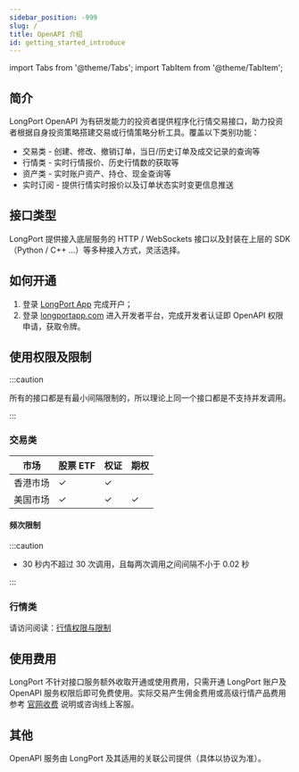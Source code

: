 ```yaml
---
sidebar_position: -999
slug: /
title: OpenAPI 介绍
id: getting_started_introduce
---
```


import Tabs from '@theme/Tabs';
import TabItem from '@theme/TabItem';

## 简介

LongPort OpenAPI 为有研发能力的投资者提供程序化行情交易接口，助力投资者根据自身投资策略搭建交易或行情策略分析工具。覆盖以下类别功能：

- 交易类 - 创建、修改、撤销订单，当日/历史订单及成交记录的查询等
- 行情类 - 实时行情报价、历史行情数的获取等
- 资产类 - 实时账户资产、持仓、现金查询等
- 实时订阅 - 提供行情实时报价以及订单状态实时变更信息推送

## 接口类型

LongPort 提供接入底层服务的 HTTP / WebSockets 接口以及封装在上层的 SDK（Python / C++ ...）等多种接入方式，灵活选择。

## 如何开通

1. 登录 [LongPort App](https://longportapp.com/download) 完成开户；
2. 登录 [longportapp.com](https://longportapp.com) 进入开发者平台，完成开发者认证即 OpenAPI 权限申请，获取令牌。

## 使用权限及限制

:::caution

所有的接口都是有最小间隔限制的，所以理论上同一个接口都是不支持并发调用。

:::

### 交易类

| 市场     | 股票 ETF | 权证 | 期权 |
| -------- | -------- | ---- | ---- |
| 香港市场 | ✓        | ✓    |      |
| 美国市场 | ✓        | ✓    | ✓    |

#### 频次限制

:::caution

- 30 秒内不超过 30 次调用，且每两次调用之间间隔不小于 0.02 秒

:::

### 行情类

请访问阅读：[行情权限与限制](/api/quote/level)

## 使用费用

LongPort 不针对接口服务额外收取开通或使用费用，只需开通 LongPort 账户及 OpenAPI 服务权限后即可免费使用。实际交易产生佣金费用或高级行情产品费用参考 [官网收费](https://longbridge.hk/rate) 说明或咨询线上客服。

## 其他

OpenAPI 服务由 LongPort 及其适用的关联公司提供（具体以协议为准）。
